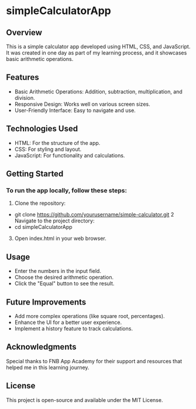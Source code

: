 # simpleCalculatorApp

## Overview
  This is a simple calculator app developed using HTML, CSS, and JavaScript. It was created in one day as part of my learning process, and it showcases basic arithmetic operations.

## Features
  - Basic Arithmetic Operations: Addition, subtraction, multiplication, and division.
  - Responsive Design: Works well on various screen sizes.
  - User-Friendly Interface: Easy to navigate and use.

## Technologies Used
  - HTML: For the structure of the app.
  - CSS: For styling and layout.
  - JavaScript: For functionality and calculations.
    
## Getting Started

### To run the app locally, follow these steps:

1. Clone the repository:
  - git clone https://github.com/yourusername/simple-calculator.git
2 Navigate to the project directory:
  - cd simpleCalculatorApp
3. Open index.html in your web browser.
   
## Usage
  - Enter the numbers in the input field.
  - Choose the desired arithmetic operation.
  - Click the "Equal" button to see the result.
    
## Future Improvements
  - Add more complex operations (like square root, percentages).
  - Enhance the UI for a better user experience.
  - Implement a history feature to track calculations.
    
## Acknowledgments
  Special thanks to FNB App Academy for their support and resources that helped me in this learning journey.

## License
  This project is open-source and available under the MIT License.

